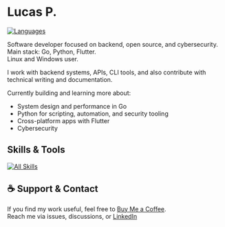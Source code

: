 # Lucas P.
[![Languages](https://skillicons.dev/icons?i=go,python,dart,js,mysql&perline=6)](https://skillicons.dev)  

Software developer focused on backend, open source, and cybersecurity.  
Main stack: Go, Python, Flutter.  
Linux and Windows user.

I work with backend systems, APIs, CLI tools, and also contribute with technical writing and documentation.

Currently building and learning more about:
- System design and performance in Go
- Python for scripting, automation, and security tooling
- Cross-platform apps with Flutter
- Cybersecurity

## Skills & Tools
[![All Skills](https://skillicons.dev/icons?i=flutter,django,react,bootstrap,firebase,elasticsearch,sqlite,flutter,django,react,bootstrap,firebase,elasticsearch,linux,arch,windows,git,github,vscode,docker,aws,gcp,neovim,nginx,postman,powershell,regex,md,notion,obsidian,replit,selenium,opencv,wordpress,vite,kali&perline=6)](https://skillicons.dev)  

## ☕ Support & Contact

If you find my work useful, feel free to [Buy Me a Coffee](https://coffe.ee/x0rgus).  
Reach me via issues, discussions, or [LinkedIn](https://www.linkedin.com/in/lucas-p-147513265/)
